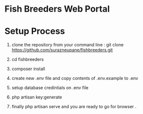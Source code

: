 # Fish Breeders Web Portal

# Setup Process

1. clone the repository from your command line :
    git clone https://github.com/surazneupane/fishbreeders.git

2. cd fishbreeders

3. composer install

4.  create new .env file and copy contents of  .env.example to .env

5. setup database credintials on .env file

6.  php artisan key:generate

7. finally php artisan serve and you are ready to go for browser .
